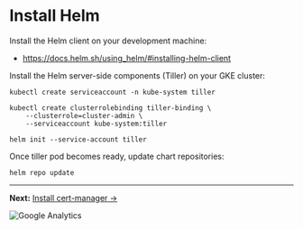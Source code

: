 <!--
Copyright 2018 Google Inc.

Licensed under the Apache License, Version 2.0 (the "License");
you may not use this file except in compliance with the License.
You may obtain a copy of the License at

    https://www.apache.org/licenses/LICENSE-2.0

Unless required by applicable law or agreed to in writing, software
distributed under the License is distributed on an "AS IS" BASIS,
WITHOUT WARRANTIES OR CONDITIONS OF ANY KIND, either express or implied.
See the License for the specific language governing permissions and
limitations under the License.
-->

# Install Helm

Install the Helm client on your development machine:

- https://docs.helm.sh/using_helm/#installing-helm-client

Install the Helm server-side components (Tiller) on your GKE cluster:

```
kubectl create serviceaccount -n kube-system tiller
```


```
kubectl create clusterrolebinding tiller-binding \
    --clusterrole=cluster-admin \
    --serviceaccount kube-system:tiller
```

```
helm init --service-account tiller
```

Once tiller pod becomes ready, update chart repositories:

    helm repo update

-----

**Next:** [Install cert-manager &rarr;](20-install-cert-manager.md)


![Google Analytics](https://ga-beacon.appspot.com/UA-2609286-16/10-install-helm?pixel)
